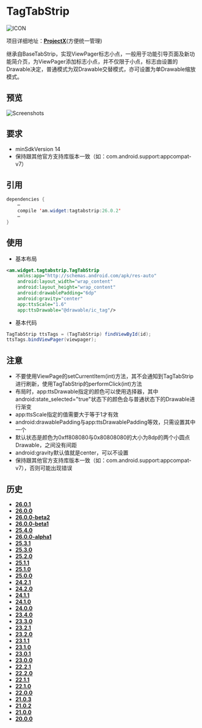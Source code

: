 # TagTabStrip
![ICON](https://raw.githubusercontent.com/AlexMofer/ProjectX/master/tagtabstrip/icon.png)

项目详细地址：[**ProjectX**](https://github.com/AlexMofer/ProjectX/tree/master/tagtabstrip)(方便统一管理)

继承自BaseTabStrip，实现ViewPager标志小点，一般用于功能引导页面及新功能简介页，为ViewPager添加标志小点，并不仅限于小点，标志由设置的Drawable决定，普通模式为双Drawable交替模式，亦可设置为单Drawable缩放模式。
## 预览
![Screenshots](https://raw.githubusercontent.com/AlexMofer/ProjectX/master/tagtabstrip/screenshots.gif)
## 要求
- minSdkVersion 14
- 保持跟其他官方支持库版本一致（如：com.android.support:appcompat-v7）

## 引用
```java
dependencies {
    ⋯
    compile 'am.widget:tagtabstrip:26.0.2'
    ⋯
}
```
## 使用
- 基本布局

```xml
<am.widget.tagtabstrip.TagTabStrip
    xmlns:app="http://schemas.android.com/apk/res-auto"
    android:layout_width="wrap_content"
    android:layout_height="wrap_content"
    android:drawablePadding="6dp"
    android:gravity="center"
    app:ttsScale="1.6"
    app:ttsDrawable="@drawable/ic_tag"/>
```
- 基本代码
```java
TagTabStrip ttsTags = (TagTabStrip) findViewById(id);
ttsTags.bindViewPager(viewpager);
```
## 注意
- 不要使用ViewPage的setCurrentItem(int)方法，其不会通知到TagTabStrip进行刷新，使用TagTabStrip的performClick(int)方法
- 布局时，app:ttsDrawable指定的颜色可以使用选择器，其中android:state_selected="true"状态下的颜色会与普通状态下的Drawable进行渐变
- app:ttsScale指定的值需要大于等于1才有效
- android:drawablePadding与app:ttsDrawablePadding等效，只需设置其中一个
- 默认状态是颜色为0xff808080与0x80808080的大小为8dp的两个小圆点Drawable，之间没有间距
- android:gravity默认值就是center，可以不设置
- 保持跟其他官方支持库版本一致（如：com.android.support:appcompat-v7），否则可能出现错误

## 历史
- [**26.0.1**](https://bintray.com/alexmofer/maven/TagTabStrip/26.0.1)
- [**26.0.0**](https://bintray.com/alexmofer/maven/TagTabStrip/26.0.0)
- [**26.0.0-beta2**](https://bintray.com/alexmofer/maven/TagTabStrip/26.0.0-beta2)
- [**26.0.0-beta1**](https://bintray.com/alexmofer/maven/TagTabStrip/26.0.0-beta1)
- [**25.4.0**](https://bintray.com/alexmofer/maven/TagTabStrip/25.4.0)
- [**26.0.0-alpha1**](https://bintray.com/alexmofer/maven/TagTabStrip/26.0.0-alpha1)
- [**25.3.1**](https://bintray.com/alexmofer/maven/TagTabStrip/25.3.1)
- [**25.3.0**](https://bintray.com/alexmofer/maven/TagTabStrip/25.3.0)
- [**25.2.0**](https://bintray.com/alexmofer/maven/TagTabStrip/25.2.0)
- [**25.1.1**](https://bintray.com/alexmofer/maven/TagTabStrip/25.1.1)
- [**25.1.0**](https://bintray.com/alexmofer/maven/TagTabStrip/25.1.0)
- [**25.0.0**](https://bintray.com/alexmofer/maven/TagTabStrip/25.0.0)
- [**24.2.1**](https://bintray.com/alexmofer/maven/TagTabStrip/24.2.1)
- [**24.2.0**](https://bintray.com/alexmofer/maven/TagTabStrip/24.2.0)
- [**24.1.1**](https://bintray.com/alexmofer/maven/TagTabStrip/24.1.1)
- [**24.1.0**](https://bintray.com/alexmofer/maven/TagTabStrip/24.1.0)
- [**24.0.0**](https://bintray.com/alexmofer/maven/TagTabStrip/24.0.0)
- [**23.4.0**](https://bintray.com/alexmofer/maven/TagTabStrip/23.4.0)
- [**23.3.0**](https://bintray.com/alexmofer/maven/TagTabStrip/23.3.0)
- [**23.2.1**](https://bintray.com/alexmofer/maven/TagTabStrip/23.2.1)
- [**23.2.0**](https://bintray.com/alexmofer/maven/TagTabStrip/23.2.0)
- [**23.1.1**](https://bintray.com/alexmofer/maven/TagTabStrip/23.1.1)
- [**23.1.0**](https://bintray.com/alexmofer/maven/TagTabStrip/23.1.0)
- [**23.0.1**](https://bintray.com/alexmofer/maven/TagTabStrip/23.0.1)
- [**23.0.0**](https://bintray.com/alexmofer/maven/TagTabStrip/23.0.0)
- [**22.2.1**](https://bintray.com/alexmofer/maven/TagTabStrip/22.2.1)
- [**22.2.0**](https://bintray.com/alexmofer/maven/TagTabStrip/22.2.0)
- [**22.1.1**](https://bintray.com/alexmofer/maven/TagTabStrip/22.1.1)
- [**22.1.0**](https://bintray.com/alexmofer/maven/TagTabStrip/22.1.0)
- [**22.0.0**](https://bintray.com/alexmofer/maven/TagTabStrip/22.0.0)
- [**21.0.3**](https://bintray.com/alexmofer/maven/TagTabStrip/21.0.3)
- [**21.0.2**](https://bintray.com/alexmofer/maven/TagTabStrip/21.0.2)
- [**21.0.0**](https://bintray.com/alexmofer/maven/TagTabStrip/21.0.0)
- [**20.0.0**](https://bintray.com/alexmofer/maven/TagTabStrip/20.0.0)
